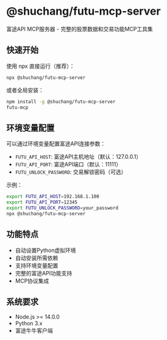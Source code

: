 # @shuchang/futu-mcp-server

富途API MCP服务器 - 完整的股票数据和交易功能MCP工具集

## 快速开始

使用 npx 直接运行（推荐）：

```bash
npx @shuchang/futu-mcp-server
```

或者全局安装：

```bash
npm install -g @shuchang/futu-mcp-server
futu-mcp
```

## 环境变量配置

可以通过环境变量配置富途API连接参数：

- `FUTU_API_HOST`: 富途API主机地址（默认：127.0.0.1）
- `FUTU_API_PORT`: 富途API端口（默认：11111）
- `FUTU_UNLOCK_PASSWORD`: 交易解锁密码（可选）

示例：

```bash
export FUTU_API_HOST=192.168.1.100
export FUTU_API_PORT=12345
export FUTU_UNLOCK_PASSWORD=your_password
npx @shuchang/futu-mcp-server
```

## 功能特点

- 自动设置Python虚拟环境
- 自动安装所需依赖
- 支持环境变量配置
- 完整的富途API功能支持
- MCP协议集成

## 系统要求

- Node.js >= 14.0.0
- Python 3.x
- 富途牛牛客户端 